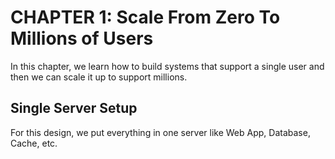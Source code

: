 # CHAPTER 1: Scale From Zero To Millions of Users
In this chapter, we learn how to build systems that support a single user and then we can scale it up to support millions.

## Single Server Setup
For this design, we put everything in one server like Web App, Database, Cache, etc.
<img src="">